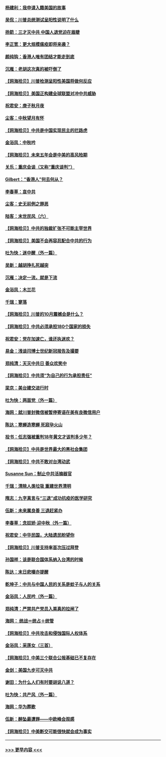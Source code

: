 #### [杨建利：我申请入籍美国的故事](../pages/nsc993/n12455635.md?t=10061902) 
#### [吴侃：川普总统测试呈阳性说明了什么](../pages/nsc993/n12451869.md?t=10061902) 
#### [扬箭：三才灭中共 中国人退党迫在眉睫](../pages/nsc993/n12451842.md?t=10061902) 
#### [李正宽：更大规模瘟疫即将来袭？](../pages/nsc993/n12451455.md?t=10061902) 
#### [颜纯钩：香港人唯有团结才能走到底](../pages/nsc993/n12450870.md?t=10061902) 
#### [沉雁：老胡这次真的被吓倒了](../pages/nsc993/n12449796.md?t=10061902) 
#### [【网海拾贝】川普检测呈阳性美国将做何反应](../pages/nsc993/n12449042.md?t=10061902) 
#### [【网海拾贝】美国正构建全球联盟对冲中共威胁](../pages/nsc993/n12446580.md?t=10061902) 
#### [祝君安：庚子秋月夜](../pages/nsc993/n12445870.md?t=10061902) 
#### [尘客：中秋望月有怀](../pages/nsc993/n12444632.md?t=10061902) 
#### [【网海拾贝】中共是中国实现民主的拦路虎](../pages/nsc993/n12443573.md?t=10061902) 
#### [金浴凤：中秋吟](../pages/nsc993/n12441773.md?t=10061902) 
#### [【网海拾贝】未来五年会是中美的高风险期](../pages/nsc993/n12440760.md?t=10061902) 
#### [关乐：重庆会谈（又称“重庆谈判”）](../pages/nsc993/n12437525.md?t=10061902) 
#### [Gilbert：“香港人”何去何从？](../pages/nsc993/n12435894.md?t=10061902) 
#### [李春草：哀中共](../pages/nsc993/n12435874.md?t=10061902) 
#### [尘客：史无前例之罪恶](../pages/nsc993/n12435762.md?t=10061902) 
#### [陆客：末世民风（六）](../pages/nsc993/n12435354.md?t=10061902) 
#### [【网海拾贝】中共的独裁扩张不可能主宰世界](../pages/nsc993/n12435151.md?t=10061902) 
#### [【网海拾贝】美国不会再容忍配合中共的行为](../pages/nsc993/n12433808.md?t=10061902) 
#### [吐为快：迷中醒（外一篇）](../pages/nsc993/n12433585.md?t=10061902) 
#### [吴新：越胡挣扎死越突](../pages/nsc993/n12433562.md?t=10061902) 
#### [沉雁：决定一流，就是下流](../pages/nsc993/n12432128.md?t=10061902) 
#### [金浴凤：木兰花](../pages/nsc993/n12432124.md?t=10061902) 
#### [千瑞：寥落](../pages/nsc993/n12432071.md?t=10061902) 
#### [【网海拾贝】川普的10月震撼会是什么？](../pages/nsc993/n12431624.md?t=10061902) 
#### [【网海拾贝】中共必须承担180个国家的损失](../pages/nsc993/n12428893.md?t=10061902) 
#### [祝君安：党在加速亡，谁还执迷欢？](../pages/nsc993/n12428652.md?t=10061902) 
#### [易金：浅谈闫博士世纪新冠报告及撮要](../pages/nsc993/n12426822.md?t=10061902) 
#### [郑纯清：天灭中共日 善众欢笑中](../pages/nsc993/n12426784.md?t=10061902) 
#### [【网海拾贝】中共须“为自己的行为承担责任”](../pages/nsc993/n12426067.md?t=10061902) 
#### [梁京：美台建交进行时](../pages/nsc993/n12424066.md?t=10061902) 
#### [吐为快：两面党（外一篇）](../pages/nsc993/n12424043.md?t=10061902) 
#### [海网：就川普封微信被暂停寄语在美有良微信用户](../pages/nsc993/n12424021.md?t=10061902) 
#### [陈达：寒蝉造寒蝉 死寂孕火山](../pages/nsc993/n12423958.md?t=10061902) 
#### [投书：任志强被重判18年黄文才该判多少年？](../pages/nsc993/n12423672.md?t=10061902) 
#### [【网海拾贝】中共是世界最大的黑社会集团](../pages/nsc993/n12423543.md?t=10061902) 
#### [【网海拾贝】中共不敢对台湾动武](../pages/nsc993/n12421418.md?t=10061902) 
#### [Susanne Sun：制止中共活摘器官](../pages/nsc993/n12419654.md?t=10061902) 
#### [千瑞：清除人类垃圾 重建世界清明](../pages/nsc993/n12419414.md?t=10061902) 
#### [隋志：九字真言与“三退”成功抗疫的医学研究](../pages/nsc993/n12419248.md?t=10061902) 
#### [伍新：未来属良善 三退赶紧办](../pages/nsc993/n12418496.md?t=10061902) 
#### [李春草：念奴娇·迎中秋（外一篇）](../pages/nsc993/n12418465.md?t=10061902) 
#### [祝君安：中华民国，大陆遗民盼望你](../pages/nsc993/n12418089.md?t=10061902) 
#### [【网海拾贝】川普支持率首次压过拜登](../pages/nsc993/n12418050.md?t=10061902) 
#### [孙国祥：该是联合国体系纳入台湾的时候](../pages/nsc993/n12417369.md?t=10061902) 
#### [陈达：末日悲嚎亦提醒](../pages/nsc993/n12416736.md?t=10061902) 
#### [乾坤子：中共与中国人民的关系是蚊子与人的关系](../pages/nsc993/n12416632.md?t=10061902) 
#### [金浴凤：人民吟（外一篇）](../pages/nsc993/n12416567.md?t=10061902) 
#### [郑纯清：严禁共产党员入美真的拉闸了](../pages/nsc993/n12416550.md?t=10061902) 
#### [海网： 统战＝统占＋统管](../pages/nsc993/n12416404.md?t=10061902) 
#### [【网海拾贝】中共攻击和侵蚀国际人权体系](../pages/nsc993/n12416250.md?t=10061902) 
#### [金浴凤：采莲女（三首）](../pages/nsc993/n12415517.md?t=10061902) 
#### [【网海拾贝】中美三个联合公报基础已不复存在](../pages/nsc993/n12415054.md?t=10061902) 
#### [金剑：美国九步可灭中共](../pages/nsc993/n12413183.md?t=10061902) 
#### [谢田：为什么人们有时要胡说八道？](../pages/nsc993/n12411861.md?t=10061902) 
#### [吐为快：共产风（外一篇）](../pages/nsc993/n12411761.md?t=10061902) 
#### [海网：华为葬歌](../pages/nsc993/n12410381.md?t=10061902) 
#### [伍新：醉坠最遭罪——中欧峰会观感](../pages/nsc993/n12410364.md?t=10061902) 
#### [【网海拾贝】中美断交可能很快就会成为事实](../pages/nsc993/n12409495.md?t=10061902) 

----
#### [ >>> 更早内容 <<< ](../indexes/nsc993-earlier.md)
